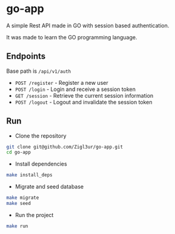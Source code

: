 # go-app

A simple Rest API made in GO with session based authentication.

It was made to learn the GO programming language.

## Endpoints

Base path is `/api/v1/auth`

- `POST /register` - Register a new user
- `POST /login` - Login and receive a session token
- `GET /session` - Retrieve the current session information
- `POST /logout` - Logout and invalidate the session token

## Run

- Clone the repository

```bash
git clone git@github.com/Zigl3ur/go-app.git
cd go-app
```

- Install dependencies

```bash
make install_deps
```

- Migrate and seed database

```bash
make migrate
make seed
```

- Run the project

```bash
make run
```
